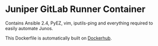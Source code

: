 # Juniper GitLab Runner Container

Contains Ansible 2.4, PyEZ, vim, iputils-ping and everything required to easily automate Junos.

This Dockerfile is automatically built on [Dockerhub](https://hub.docker.com/r/davidjohngee/juniper-gitlab-container/).
